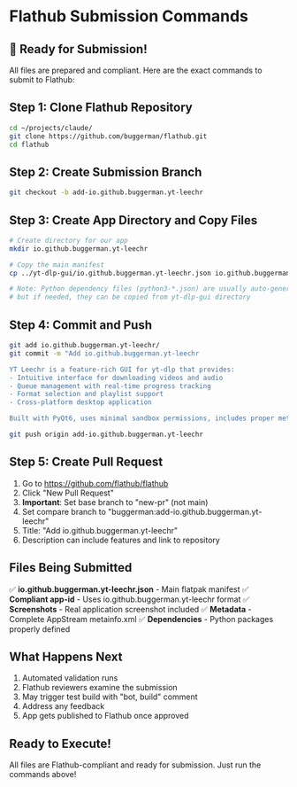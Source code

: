 # Flathub Submission Commands

## 🎉 Ready for Submission!
All files are prepared and compliant. Here are the exact commands to submit to Flathub:

## Step 1: Clone Flathub Repository
```bash
cd ~/projects/claude/
git clone https://github.com/buggerman/flathub.git
cd flathub
```

## Step 2: Create Submission Branch
```bash
git checkout -b add-io.github.buggerman.yt-leechr
```

## Step 3: Create App Directory and Copy Files
```bash
# Create directory for our app
mkdir io.github.buggerman.yt-leechr

# Copy the main manifest
cp ../yt-dlp-gui/io.github.buggerman.yt-leechr.json io.github.buggerman.yt-leechr/

# Note: Python dependency files (python3-*.json) are usually auto-generated by Flathub
# but if needed, they can be copied from yt-dlp-gui directory
```

## Step 4: Commit and Push
```bash
git add io.github.buggerman.yt-leechr/
git commit -m "Add io.github.buggerman.yt-leechr

YT Leechr is a feature-rich GUI for yt-dlp that provides:
- Intuitive interface for downloading videos and audio
- Queue management with real-time progress tracking  
- Format selection and playlist support
- Cross-platform desktop application

Built with PyQt6, uses minimal sandbox permissions, includes proper metadata."

git push origin add-io.github.buggerman.yt-leechr
```

## Step 5: Create Pull Request
1. Go to https://github.com/flathub/flathub
2. Click "New Pull Request"
3. **Important**: Set base branch to "new-pr" (not main)
4. Set compare branch to "buggerman:add-io.github.buggerman.yt-leechr"
5. Title: "Add io.github.buggerman.yt-leechr"
6. Description can include features and link to repository

## Files Being Submitted
✅ **io.github.buggerman.yt-leechr.json** - Main flatpak manifest
✅ **Compliant app-id** - Uses io.github.buggerman.yt-leechr format
✅ **Screenshots** - Real application screenshot included
✅ **Metadata** - Complete AppStream metainfo.xml
✅ **Dependencies** - Python packages properly defined

## What Happens Next
1. Automated validation runs
2. Flathub reviewers examine the submission
3. May trigger test build with "bot, build" comment
4. Address any feedback
5. App gets published to Flathub once approved

## Ready to Execute!
All files are Flathub-compliant and ready for submission. Just run the commands above!